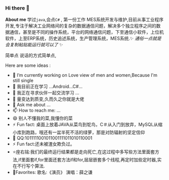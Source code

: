 ### Hi there 👋


**About me** 学过`java`,会点`C#` , 第一份工作 MES系统开发与维护,目前从事工业程序开发,专注于解决工业网络间的复杂的数据通信问题，解决多个独立程序之间的数据通信，甚至是不同的操作系统，平台的网络通信问题，下至通信小软件，上位机软件，上至ERP系统，历史追述系统，生产管理系统，MES系统.✨ _通俗一点就是会复制粘贴能运行就可以了_ ✨

简单点 说话的方式简单点,

Here are some ideas :

- 🔭 I’m currently working on Love view of men and women,Because I'm still single
- 🌱 我目前正在学习 ...Android...C#...
- 👯 我正在寻求伙伴一起交流学习 ...
- 🤔 量变达到质变,久而久之你就是大佬
- 💬 Ask me about ...
- 📫 How to reach me: ...
- 😄 别人不懂我的菜,我懂你的菜
- ⚡ Fun fact: 桌面上放着JAVA从菜鸟到鸵鸟，C＃从入门到放弃，MySQL从缩小库到跑路，哦还有一盆半死不活的绿萝，那是对防辐射的坚定信仰
- 🐧 QQ:1011111001011001111011010110001
- ⚡ Fun fact:还未被渣女欺负过。
- ⭐座右铭:我们的最终运行结果都是走向死亡,在这过程中多写些方法里面套方法,if里面套if,for里面还套方法if和for,层层嵌套多个线程,再定时加些定时器,实在不行写个算法.
- 🎵Favorites: 歌名:《演员》 演唱：薛之谦

